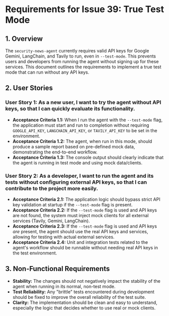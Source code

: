 # Requirements for Issue 39: True Test Mode

## 1. Overview

The `security-news-agent` currently requires valid API keys for Google Gemini, LangChain, and Tavily to run, even in `--test-mode`. This prevents users and developers from running the agent without signing up for these services. This document outlines the requirements to implement a true test mode that can run without any API keys.

## 2. User Stories

### User Story 1: As a new user, I want to try the agent without API keys, so that I can quickly evaluate its functionality.

- **Acceptance Criteria 1.1:** When I run the agent with the `--test-mode` flag, the application must start and run to completion without requiring `GOOGLE_API_KEY`, `LANGCHAIN_API_KEY`, or `TAVILY_API_KEY` to be set in the environment.
- **Acceptance Criteria 1.2:** The agent, when run in this mode, should produce a sample report based on pre-defined mock data, demonstrating the end-to-end workflow.
- **Acceptance Criteria 1.3:** The console output should clearly indicate that the agent is running in test mode and using mock data/clients.

### User Story 2: As a developer, I want to run the agent and its tests without configuring external API keys, so that I can contribute to the project more easily.

- **Acceptance Criteria 2.1:** The application logic should bypass strict API key validation at startup if the `--test-mode` flag is present.
- **Acceptance Criteria 2.2:** If the `--test-mode` flag is used and API keys are not found, the system must inject mock clients for all external services (Tavily, Gemini, LangChain).
- **Acceptance Criteria 2.3:** If the `--test-mode` flag is used and API keys _are_ present, the agent should use the real API keys and services, allowing for testing with actual external services.
- **Acceptance Criteria 2.4:** Unit and integration tests related to the agent's workflow should be runnable without needing real API keys in the test environment.

## 3. Non-Functional Requirements

- **Stability:** The changes should not negatively impact the stability of the agent when running in its normal, non-test mode.
- **Test Reliability:** Any "brittle" tests encountered during development should be fixed to improve the overall reliability of the test suite.
- **Clarity:** The implementation should be clean and easy to understand, especially the logic that decides whether to use real or mock clients.
